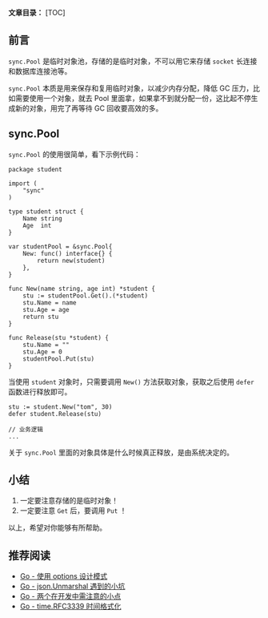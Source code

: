 **文章目录：**
[TOC]

## 前言

`sync.Pool` 是临时对象池，存储的是临时对象，不可以用它来存储 `socket` 长连接和数据库连接池等。

`sync.Pool` 本质是用来保存和复用临时对象，以减少内存分配，降低 GC 压力，比如需要使用一个对象，就去 Pool 里面拿，如果拿不到就分配一份，这比起不停生成新的对象，用完了再等待 GC 回收要高效的多。

## sync.Pool

`sync.Pool` 的使用很简单，看下示例代码：

```
package student

import (
	"sync"
)

type student struct {
	Name string
	Age  int
}

var studentPool = &sync.Pool{
	New: func() interface{} {
		return new(student)
	},
}

func New(name string, age int) *student {
	stu := studentPool.Get().(*student)
	stu.Name = name
	stu.Age = age
	return stu
}

func Release(stu *student) {
	stu.Name = ""
	stu.Age = 0
	studentPool.Put(stu)
}
```

当使用 `student` 对象时，只需要调用 `New()` 方法获取对象，获取之后使用 `defer` 函数进行释放即可。

```
stu := student.New("tom", 30)
defer student.Release(stu)

// 业务逻辑
...

```

关于 `sync.Pool` 里面的对象具体是什么时候真正释放，是由系统决定的。

## 小结

1. 一定要注意存储的是临时对象！
2. 一定要注意 `Get` 后，要调用 `Put` ！

以上，希望对你能够有所帮助。

## 推荐阅读

- [Go - 使用 options 设计模式](https://mp.weixin.qq.com/s/jvSbZ0_g_EFqaR2TmjjO8w)
- [Go - json.Unmarshal 遇到的小坑](https://mp.weixin.qq.com/s/ykZCZb9IAXJaKAx_cO7YjA)
- [Go - 两个在开发中需注意的小点](https://mp.weixin.qq.com/s/-QCG61vh6NVJUWz6tOY7Gw)
- [Go - time.RFC3339 时间格式化](https://mp.weixin.qq.com/s/1pFVaMaWItp8zCXotQ9iBg)